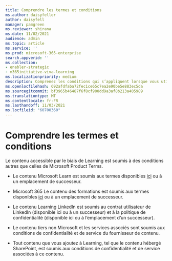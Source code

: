 ```yaml
---
title: Comprendre les termes et conditions
ms.author: daisyfeller
author: daisyfell
manager: pamgreen
ms.reviewer: shirana
ms.date: 11/02/2021
audience: admin
ms.topic: article
ms.service: ''
ms.prod: microsoft-365-enterprise
search.appverid: ''
ms.collection:
- enabler-strategic
- m365initiative-viva-learning
ms.localizationpriority: medium
description: Comprenez les conditions qui s’appliquent lorsque vous utilisez Learning.
ms.openlocfilehash: 692afdfaba72fec1ce65c7ea2e90be5e883ec5da
ms.sourcegitcommit: bf3965b46487f6f8cf900dd9a3af8b213a405989
ms.translationtype: MT
ms.contentlocale: fr-FR
ms.lasthandoff: 11/03/2021
ms.locfileid: "60700360"
---
```

# <a name="understand-terms-and-conditions"></a>Comprendre les termes et conditions

Le contenu accessible par le biais de Learning est soumis à des conditions autres que celles de Microsoft Product Terms.

- Le contenu Microsoft Learn est soumis aux termes disponibles [ici](/legal/termsofuse) ou à un emplacement de successeur.

- Microsoft 365 Le contenu des formations est soumis aux termes disponibles [ici](https://www.microsoft.com/legal/terms-of-use) ou à un emplacement de successeur.

- Le contenu Learning LinkedIn est soumis au contrat utilisateur [](https://www.linkedin.com/legal/user-agreement) de LinkedIn (disponible ici ou [](https://www.linkedin.com/legal/privacy-policy) à un successeur) et à la politique de confidentialité (disponible ici ou à l’emplacement d’un successeur).

- Le contenu tiers non Microsoft et les services associés sont soumis aux conditions de confidentialité et de service du fournisseur de contenu.

- Tout contenu que vous ajoutez à Learning, tel que le contenu hébergé SharePoint, est soumis aux conditions de confidentialité et de service associées à ce contenu.
